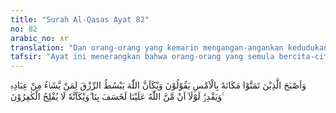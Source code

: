 ```yaml
---
title: "Surah Al-Qasas Ayat 82"
no: 82
arabic_no: ٨٢
translation: "Dan orang-orang yang kemarin mengangan-angankan kedudukannya (Karun) itu berkata, “Aduhai, benarlah kiranya Allah yang melapangkan rezeki bagi siapa yang Dia kehendaki di antara hamba-hamba-Nya dan membatasi (bagi siapa yang Dia kehendaki di antara hamba-hamba-Nya). Sekiranya Allah tidak melimpahkan karunia-Nya pada kita, tentu Dia telah membenamkan kita pula. Aduhai, benarlah kiranya tidak akan beruntung orang-orang yang mengingkari (nikmat Allah).”"
tafsir: "Ayat ini menerangkan bahwa orang-orang yang semula bercita-cita ingin mempunyai kedudukan dan posisi terhormat seperti yang pernah dimiliki Karun, dengan seketika mengurungkan cita-citanya setelah menyaksikan azab yang ditimpakan kepada Karun. Mereka menyadari bahwa harta benda yang banyak dan kehidupan duniawi yang serba mewah, tidak mengantarkan mereka pada keridaan Allah. Dia memberi rezeki kepada yang dikehendaki-Nya, dan tidak memberi kepada yang tidak dikehendaki. Allah meninggikan dan merendahkan orang yang dikehendaki-Nya. Kesemuanya itu adalah berdasarkan kebijaksanaan Allah dan ketetapan yang telah digariskan-Nya.\n\nDiriwayatkan dari Ibnu Mas'ud bahwa Allah telah memberikan kepada manusia watak masing-masing sebagaimana Dia telah membagi-bagikan rezeki di antara mereka. Sesungguhnya Allah itu memberikan harta kepada orang yang disenangi, dan tidak menganugerahkan iman kecuali kepada orang yang disenangi dan dikasihi-Nya.\n\nMereka merasa memperoleh karunia dari Allah karena cita-cita mereka belum tercapai. Andaikata sudah tercapai, tentu mereka dibenamkan juga ke dalam bumi sebagaimana yang telah dialami Karun. Pengertian mereka bertambah mantap bahwa tidak beruntung orang-orang yang mengingkari nikmat Allah, mendustakan rasul-Nya, dan pahala yang dijanjikan di akhirat bagi orang yang taat kepada-Nya. Mereka akan dimusnahkan oleh azab, firman Allah:\n\nDan sungguh, telah datang kepada mereka seorang rasul dari (kalangan) mereka sendiri, tetapi mereka mendustakannya, karena itu mereka ditimpa azab dan mereka adalah orang yang zalim. (an-Nahl/16: 113)"
---
```

وَاَصْبَحَ الَّذِيْنَ تَمَنَّوْا مَكَانَهٗ بِالْاَمْسِ يَقُوْلُوْنَ وَيْكَاَنَّ اللّٰهَ يَبْسُطُ الرِّزْقَ لِمَنْ يَّشَاۤءُ مِنْ عِبَادِهٖ وَيَقْدِرُۚ  لَوْلَآ اَنْ مَّنَّ اللّٰهُ عَلَيْنَا لَخَسَفَ بِنَا ۗوَيْكَاَنَّهٗ لَا يُفْلِحُ الْكٰفِرُوْنَ ࣖ 